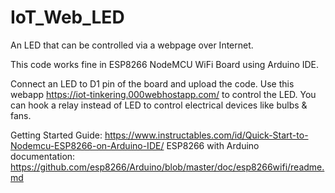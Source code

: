 # IoT_Web_LED
An LED that can be controlled via a webpage over Internet.

This code works fine in ESP8266 NodeMCU WiFi Board using Arduino IDE.

Connect an LED to D1 pin of the board and upload the code. Use this webapp https://iot-tinkering.000webhostapp.com/ to control the LED. You can hook a relay instead of LED to control electrical devices like bulbs & fans. 

Getting Started Guide: https://www.instructables.com/id/Quick-Start-to-Nodemcu-ESP8266-on-Arduino-IDE/
ESP8266 with Arduino documentation: https://github.com/esp8266/Arduino/blob/master/doc/esp8266wifi/readme.md
